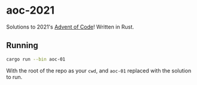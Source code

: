 # aoc-2021

Solutions to 2021's [Advent of Code](https://adventofcode.com/2021)! Written in Rust.

## Running

```sh
cargo run --bin aoc-01
```

With the root of the repo as your `cwd`, and `aoc-01` replaced with the solution to run.